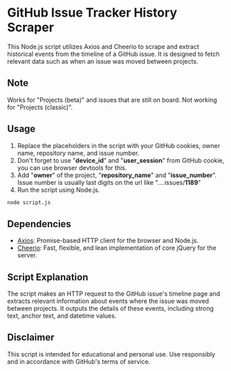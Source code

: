 # GitHub Issue Tracker History Scraper

This Node.js script utilizes Axios and Cheerio to scrape and extract historical events from the timeline of a GitHub issue. It is designed to fetch relevant data such as when an issue was moved between projects.

## Note

Works for "Projects (beta)" and issues that are still on board.
Not working for "Projects (classic)".

## Usage

1. Replace the placeholders in the script with your GitHub cookies, owner name, repository name, and issue number.
2. Don't forget to use "**device_id**" and "**user_session**" from GitHub cookie, you can use browser devtools for this.
3. Add "**owner**" of the project, "**repository_name**" and "**issue_number**". Issue number is usually last digits on the url like "....issues/**1189**"
4. Run the script using Node.js.

```bash
node script.js
```

## Dependencies
- [Axios](https://www.npmjs.com/package/axios): Promise-based HTTP client for the browser and Node.js.
- [Cheerio](https://www.npmjs.com/package/cheerio): Fast, flexible, and lean implementation of core jQuery for the server.

## Script Explanation

The script makes an HTTP request to the GitHub issue's timeline page and extracts relevant information about events where the issue was moved between projects. It outputs the details of these events, including strong text, anchor text, and datetime values.

## Disclaimer
This script is intended for educational and personal use. Use responsibly and in accordance with GitHub's terms of service.
